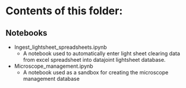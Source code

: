 # Contents of this folder:
## Notebooks
- Ingest_lightsheet_spreadsheets.ipynb
  - A notebook used to automatically enter light sheet clearing data from excel spreadsheet into datajoint lightsheet database.
- Microscope_management.ipynb
  - A notebook used as a sandbox for creating the microscope management database
